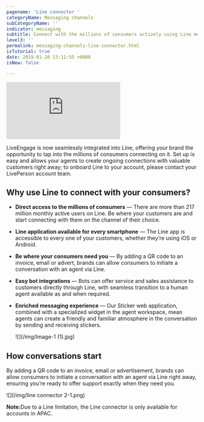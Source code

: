 ```yaml
---
pagename: 'Line connector '
categoryName: Messaging channels
subCategoryName: ''
indicator: messaging
subtitle: Connect with the millions of consumers actively using Line monthly
level3: ''
permalink: messaging-channels-line-connector.html
isTutorial: true
date: 2019-01-20 13:11:55 +0000
isNew: false

---
```


<iframe src="https://player.vimeo.com/video/251149506" frameborder="0" webkitallowfullscreen mozallowfullscreen allowfullscreen></iframe>

LiveEngage is now seamlessly integrated into Line, offering your brand the opportunity to tap into the millions of consumers connecting on it. Set up is easy and allows your agents to create ongoing connections with valuable customers right away; to onboard Line to your account, please contact your LivePerson account team.

## Why use Line to connect with your consumers?

* **Direct access to the millions of consumers** — There are more than 217 million monthly active users on Line. Be where your customers are and start connecting with them on the channel of their choice.
* **Line application available for every smartphone** — The Line app is accessible to every one of your customers, whether they’re using iOS or Android.
* **Be where your consumers need you** — By adding a QR code to an invoice, email or advert, brands can allow consumers to initiate a conversation with an agent via Line.
* **Easy bot integrations** — Bots can offer service and sales assistance to customers directly through Line, with seamless transition to a human agent available as and when required.
* **Enriched messaging experience** — Our Sticker web application, combined with a specialized widget in the agent workspace, mean agents can create a friendly and familiar atmosphere in the conversation by sending and receiving stickers.

  ![](/img/Image-1 (1).jpg)

## How conversations start

By adding a QR code to an invoice, email or advertisement, brands can allow consumers to initiate a conversation with an agent via Line right away, ensuring you’re ready to offer support exactly when they need you.

![](/img/line connector 2-1.png)

<div class="important">

<b>Note:</b>Due to a Line limitation, the Line connector is only available for accounts in APAC.</div>
